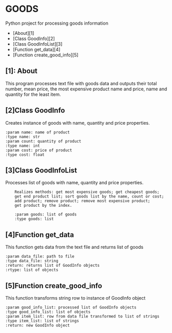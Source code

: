 # GOODS
Python project for processing goods information

- [About][1]
- [Class GoodInfo][2]
- [Class GoodInfoList][3]
- [Function get_data][4]
- [Function create_good_info][5]

## [1]: About
This program processes text file with goods data
and outputs their total number, mean price,
the most expensive product name and price,
name and quantity for the least item.

## [2]Class GoodInfo
Creates instance of goods with name, quantity and price properties.

    :param name: name of product
    :type name: str
    :param count: quantity of product
    :type name: int
    :param cost: price of product
    :type cost: float
  
## [3]Class GoodInfoList
 Processes list of goods with name, quantity and price properties.

        Realizes methods: get most expensive goods; get cheapest goods;
        get end product list; sort goods list by the name, count or cost;
        add product; remove product; remove most expensive product;
        get product by the index.

        :param goods: list of goods
        :type goods: list
        
## [4]Function get_data
This function gets data from the text file and returns list of goods

    :param data_file: path to file
    :type data_file: string
    :return: returns list of GoodInfo objects
    :rtype: list of objects
    
## [5]Function create_good_info
This function transforms string row to instance of GoodInfo object

    :param good_info_list: processed list of GoodInfo objects
    :type good_info_list: list of objects
    :param item_list: row from data file transformed to list of strings
    :type item_list: list of strings
    :return: new GoodInfo object
